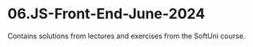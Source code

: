 # 06.JS-Front-End-June-2024
Contains solutions from lectures and exercises from the SoftUni course.
